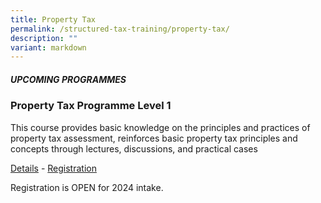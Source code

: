 ```yaml
---
title: Property Tax
permalink: /structured-tax-training/property-tax/
description: ""
variant: markdown
---
```

##### **UPCOMING PROGRAMMES**




### **Property Tax Programme Level 1**

This course provides basic knowledge on the principles and practices of property tax assessment, reinforces basic property tax principles and concepts through lectures, discussions, and practical cases

[Details](/files/property_tax_level1_2024.pdf) - [Registration](https://form.gov.sg/66ba104f7dd406a58ebc066f)

Registration is OPEN for 2024 intake.